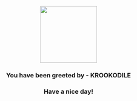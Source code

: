 <p align="center">
            <img src="https://raw.githubusercontent.com/PokeAPI/sprites/master/sprites/pokemon/553.png" width="150" height="150">
          </p>
          <h3 align="center">You have been greeted by - <b>KROOKODILE</b></h3>
          <h3 align="center">Have a nice day!</h3>

